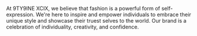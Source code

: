 At 9TY9INE XCIX, we believe that fashion is a powerful form of self-expression. We're here to inspire and empower individuals to embrace their unique style and showcase their truest selves to the world. Our brand is a celebration of individuality, creativity, and confidence.
